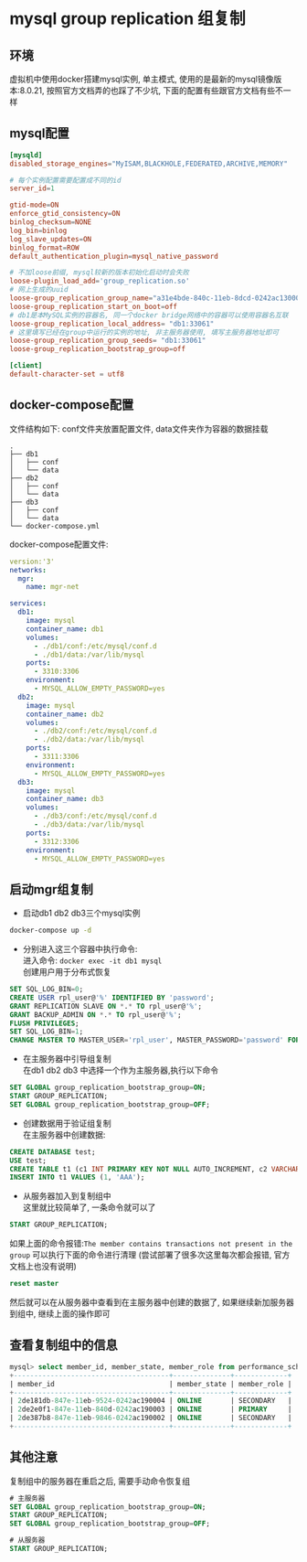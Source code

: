 # mysql group replication 组复制

## 环境

虚拟机中使用docker搭建mysql实例, 单主模式, 使用的是最新的mysql镜像版本:8.0.21, 按照官方文档弄的也踩了不少坑, 下面的配置有些跟官方文档有些不一样

## mysql配置

``` conf
[mysqld]
disabled_storage_engines="MyISAM,BLACKHOLE,FEDERATED,ARCHIVE,MEMORY"

# 每个实例配置需要配置成不同的id
server_id=1

gtid-mode=ON
enforce_gtid_consistency=ON
binlog_checksum=NONE
log_bin=binlog
log_slave_updates=ON
binlog_format=ROW
default_authentication_plugin=mysql_native_password

# 不加loose前缀, mysql较新的版本初始化启动时会失败
loose-plugin_load_add='group_replication.so'
# 网上生成的uuid
loose-group_replication_group_name="a31e4bde-840c-11eb-8dcd-0242ac130003"
loose-group_replication_start_on_boot=off
# db1是本MySQL实例的容器名, 同一个docker bridge网络中的容器可以使用容器名互联
loose-group_replication_local_address= "db1:33061"
# 这里填写已经在group中运行的实例的地址, 非主服务器使用, 填写主服务器地址即可
loose-group_replication_group_seeds= "db1:33061"
loose-group_replication_bootstrap_group=off

[client]
default-character-set = utf8
```

## docker-compose配置

文件结构如下: conf文件夹放置配置文件, data文件夹作为容器的数据挂载

``` linux
.
├── db1
│   ├── conf
│   └── data
├── db2
│   ├── conf
│   └── data
├── db3
│   ├── conf
│   └── data
└── docker-compose.yml
```

docker-compose配置文件:

``` yml
version:'3'                                                                                                                              
networks:
  mgr:
    name: mgr-net

services:
  db1:
    image: mysql
    container_name: db1
    volumes:
      - ./db1/conf:/etc/mysql/conf.d
      - ./db1/data:/var/lib/mysql
    ports:
      - 3310:3306
    environment:
      - MYSQL_ALLOW_EMPTY_PASSWORD=yes
  db2:
    image: mysql
    container_name: db2
    volumes:
      - ./db2/conf:/etc/mysql/conf.d
      - ./db2/data:/var/lib/mysql
    ports:
      - 3311:3306
    environment:
      - MYSQL_ALLOW_EMPTY_PASSWORD=yes
  db3:
    image: mysql
    container_name: db3
    volumes:
      - ./db3/conf:/etc/mysql/conf.d
      - ./db3/data:/var/lib/mysql
    ports:
      - 3312:3306
    environment:
      - MYSQL_ALLOW_EMPTY_PASSWORD=yes
```

## 启动mgr组复制

* 启动db1 db2 db3三个mysql实例

``` bash
docker-compose up -d
```

* 分别进入这三个容器中执行命令:  
  进入命令: `docker exec -it db1 mysql`  
  创建用户用于分布式恢复

``` sql
SET SQL_LOG_BIN=0;
CREATE USER rpl_user@'%' IDENTIFIED BY 'password';
GRANT REPLICATION SLAVE ON *.* TO rpl_user@'%';
GRANT BACKUP_ADMIN ON *.* TO rpl_user@'%';
FLUSH PRIVILEGES;
SET SQL_LOG_BIN=1;
CHANGE MASTER TO MASTER_USER='rpl_user', MASTER_PASSWORD='password' FOR CHANNEL 'group_replication_recovery';
```

* 在主服务器中引导组复制  
在db1 db2 db3 中选择一个作为主服务器,执行以下命令

``` sql
SET GLOBAL group_replication_bootstrap_group=ON;
START GROUP_REPLICATION;
SET GLOBAL group_replication_bootstrap_group=OFF;
```

* 创建数据用于验证组复制  
在主服务器中创建数据:

``` sql
CREATE DATABASE test;
USE test;
CREATE TABLE t1 (c1 INT PRIMARY KEY NOT NULL AUTO_INCREMENT, c2 VARCHAR(10) NOT NULL);
INSERT INTO t1 VALUES (1, 'AAA');
```

* 从服务器加入到复制组中  
这里就比较简单了, 一条命令就可以了

``` sql
START GROUP_REPLICATION;
```

如果上面的命令报错:`The member contains transactions not present in the group`
可以执行下面的命令进行清理 (尝试部署了很多次这里每次都会报错, 官方文档上也没有说明)

```sql
reset master
```

然后就可以在从服务器中查看到在主服务器中创建的数据了, 如果继续新加服务器到组中, 继续上面的操作即可

## 查看复制组中的信息

```sql
mysql> select member_id, member_state, member_role from performance_schema.replication_group_members;
+--------------------------------------+--------------+-------------+
| member_id                            | member_state | member_role |
+--------------------------------------+--------------+-------------+
| 2de181db-847e-11eb-9524-0242ac190004 | ONLINE       | SECONDARY   |
| 2de2e0f1-847e-11eb-840d-0242ac190003 | ONLINE       | PRIMARY     |
| 2de387b8-847e-11eb-9846-0242ac190002 | ONLINE       | SECONDARY   |
+--------------------------------------+--------------+-------------+
```

## 其他注意

复制组中的服务器在重启之后, 需要手动命令恢复组  

``` sql
# 主服务器
SET GLOBAL group_replication_bootstrap_group=ON;
START GROUP_REPLICATION;
SET GLOBAL group_replication_bootstrap_group=OFF;

# 从服务器
START GROUP_REPLICATION;
```
